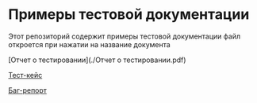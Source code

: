 # Примеры тестовой документации

Этот репозиторий содержит примеры тестовой документации
файл откроется при нажатии на название документа


[Отчет о тестировании](./Отчет о тестировании.pdf)


[Тест-кейс](./Тест-кейс.pdf)


[Баг-репорт](./баг-репорт.pdf)

